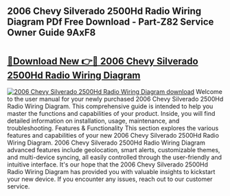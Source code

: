 ## 2006 Chevy Silverado 2500Hd Radio Wiring Diagram PDf Free Download - Part-Z82 Service Owner Guide 9AxF8

# <h2><a href="http://dfund4p.blite.top/?on=2006+Chevy+Silverado+2500Hd+Radio+Wiring+Diagram">🔗Download New 👉🔴 2006 Chevy Silverado 2500Hd Radio Wiring Diagram</a></h2>

[![2006 Chevy Silverado 2500Hd Radio Wiring Diagram download](https://i.imgur.com/lujVjoI.png)](http://dfund4p.blite.top/?on=2006+Chevy+Silverado+2500Hd+Radio+Wiring+Diagram)
Welcome to the user manual for your newly purchased 2006 Chevy Silverado 2500Hd Radio Wiring Diagram. This comprehensive guide is intended to help you master the functions and capabilities of your product. Inside, you will find detailed information on installation, usage, maintenance, and troubleshooting. Features & Functionality This section explores the various features and capabilities of your new 2006 Chevy Silverado 2500Hd Radio Wiring Diagram. 2006 Chevy Silverado 2500Hd Radio Wiring Diagram advanced features include geolocation, smart alerts, customizable themes, and multi-device syncing, all easily controlled through the user-friendly and intuitive interface. It's our hope that the 2006 Chevy Silverado 2500Hd Radio Wiring Diagram has provided you with valuable insights to kickstart your new device. If you encounter any issues, reach out to our customer service.
